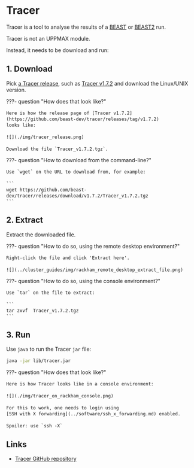 # Tracer

Tracer is a tool to analyse the results of a
[BEAST](beast.md) or [BEAST2](beast2.md) run.

Tracer is not an UPPMAX module.

Instead, it needs to be download and run:

## 1. Download

Pick [a Tracer release](https://github.com/beast-dev/tracer/releases),
such as [Tracer v1.7.2](https://github.com/beast-dev/tracer/releases/tag/v1.7.2)
and download the Linux/UNIX version.

???- question "How does that look like?"

    Here is how the release page of [Tracer v1.7.2](https://github.com/beast-dev/tracer/releases/tag/v1.7.2)
    looks like:

    ![](./img/tracer_release.png)

    Download the file `Tracer_v1.7.2.tgz`.

???- question "How to download from the command-line?"

    Use `wget` on the URL to download from, for example:

    ```
    wget https://github.com/beast-dev/tracer/releases/download/v1.7.2/Tracer_v1.7.2.tgz
    ```

## 2. Extract

Extract the downloaded file.

???- question "How to do so, using the remote desktop environment?"

    Right-click the file and click 'Extract here'.

    ![](../cluster_guides/img/rackham_remote_desktop_extract_file.png)

???- question "How to do so, using the console environment?"

    Use `tar` on the file to extract:

    ```
    tar zxvf  Tracer_v1.7.2.tgz
    ```

## 3. Run

Use `java` to run the Tracer `jar` file:

```bash
java -jar lib/tracer.jar
```

???- question "How does that look like?"

    Here is how Tracer looks like in a console environment:

    ![](./img/tracer_on_rackham_console.png)

    For this to work, one needs to login using
    [SSH with X forwarding](../software/ssh_x_forwarding.md) enabled.

    Spoiler: use `ssh -X`

## Links

* [Tracer GitHub repository](https://github.com/beast-dev/tracer)
